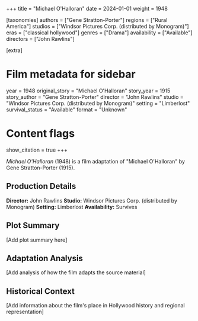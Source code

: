 +++
title = "Michael O'Halloran"
date = 2024-01-01
weight = 1948

[taxonomies]
authors = ["Gene Stratton-Porter"]
regions = ["Rural America"]
studios = ["Windsor Pictures Corp. (distributed by Monogram)"]
eras = ["classical hollywood"]
genres = ["Drama"]
availability = ["Available"]
directors = ["John Rawlins"]

[extra]
# Film metadata for sidebar
year = 1948
original_story = "Michael O'Halloran"
story_year = 1915
story_author = "Gene Stratton-Porter"
director = "John Rawlins"
studio = "Windsor Pictures Corp. (distributed by Monogram)"
setting = "Limberlost"
survival_status = "Available"
format = "Unknown"

# Content flags
show_citation = true
+++

*Michael O'Halloran* (1948) is a film adaptation of "Michael O'Halloran" by Gene Stratton-Porter (1915).

## Production Details

**Director:** John Rawlins
**Studio:** Windsor Pictures Corp. (distributed by Monogram)
**Setting:** Limberlost
**Availability:** Survives

## Plot Summary

[Add plot summary here]

## Adaptation Analysis

[Add analysis of how the film adapts the source material]

## Historical Context

[Add information about the film's place in Hollywood history and regional representation]